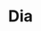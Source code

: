 ---
title: "Dia"
url: /ciudad-autonoma-de-buenos-aires/dia-avenida-juan-bautista-alberdi-2/
shop: Supermarkt
---